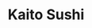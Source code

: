 ---
layout: place
title: Kaito Sushi
permalink: /california/encinitas/kaito-sushi.html
stateAbbr: CA
stateName: California
cityName: Encinitas
seo:
  type: restaurant
  links: http://www.kaitorestaurant.net/
place_id: ChIJjV2ow4wL3IARbkNsF-qcsTw
photos:
  - name: >-
      places/ChIJjV2ow4wL3IARbkNsF-qcsTw/photos/AeeoHcIp6DjXxm7L8W3yAbKPV1KBfxGFRGsOwpqwnT0MkEsFJWGnBxl-Iq51_lQ-J1PLHDF5eLI8KkFgpxekc6iMp4WCajPjVNSgciBi3ffB341c8Tdq4c8jzaPHquHXTUW2M0Nuv094AfjN8hvTVrLCM92e-XCS3hOkw7MRcZXAUxRW1tiwTd4FT0k6lCOZKolqWdd-N8Le-pjyIYX6Z3wCxJSYmwvby57-SvhX-kxxYxLTpp2QS8a01apWpg4zoABrRYh4AVj32JciiIqbq40-uVKfFJeh-iasVw0ZP_et4BgbvOrY9UDRyJcro3M1A_rG8dGInaZe5OEiSpQjqPAL5jXMNrOpBSStKfTTWoexrm6vi-UeCAE0-gwsjtsXa1wp47oLzbipyy_Cg17k0DxVstt8CFhop6CD0sjGlrdhMZUNT2Yk
    widthPx: 3024
    heightPx: 4032
    authorAttributions:
      - displayName: Marshall Nyman
        uri: https://maps.google.com/maps/contrib/101282372816691909849
        photoUri: >-
          https://lh3.googleusercontent.com/a-/ALV-UjXn8jX6dFGxT9hyuel1LNrHLTArlgiC8pUfOmBV2-v8uum5jgaz=s100-p-k-no-mo
    flagContentUri: >-
      https://www.google.com/local/imagery/report/?cb_client=maps_api_places.places_api&image_key=!1e10!2sCIHM0ogKEICAgIDG-u-R0wE&hl=en-US
    googleMapsUri: >-
      https://www.google.com/maps/place//data=!3m4!1e2!3m2!1sCIHM0ogKEICAgIDG-u-R0wE!2e10!4m2!3m1!1s0x80dc0b8cc3a85d8d:0x3cb19cea176c436e
  - name: >-
      places/ChIJjV2ow4wL3IARbkNsF-qcsTw/photos/AeeoHcJ7O6lZiv_DEWJL5DhBmIGvgMt6rvgEBJhM8QrtGdGUcLhOVW8dPygLdb5wq2PRR2pOXrEt2Dkiqt6-yOcjafGD58Ry8bPh7bdwIZlEELGtHKF1h8BcKyCg__EkN0q0PB2Z3U4rTAFGH862Tzz3e9MXXC86TDf4MAxv0jWyLcZS-I30FXXIVyBwGM4yqC1hwFcL1qJw_2-hSckpUBrKNz4NpZCIqgr9FX3PsZzl00hC7qASgIq6VHMs1gRcH7J0FONMTxCmmmI64HCKCuj58BQhcHed6ZynlKMABrrsL4vA_Q
    widthPx: 1080
    heightPx: 1079
    authorAttributions:
      - displayName: Kaito Sushi
        uri: https://maps.google.com/maps/contrib/108040448781323029612
        photoUri: >-
          https://lh3.googleusercontent.com/a-/ALV-UjWnXk5e_aGcqvF6Po4S0SYbciPqs8Bve45hiLVYIdhxbq0YxIA=s100-p-k-no-mo
    flagContentUri: >-
      https://www.google.com/local/imagery/report/?cb_client=maps_api_places.places_api&image_key=!1e10!2sAF1QipNFEJeXAf1O27SizXI9kvB3Yp3EwPXPd6FOaI-H&hl=en-US
    googleMapsUri: >-
      https://www.google.com/maps/place//data=!3m4!1e2!3m2!1sAF1QipNFEJeXAf1O27SizXI9kvB3Yp3EwPXPd6FOaI-H!2e10!4m2!3m1!1s0x80dc0b8cc3a85d8d:0x3cb19cea176c436e
  - name: >-
      places/ChIJjV2ow4wL3IARbkNsF-qcsTw/photos/AeeoHcLe4X6jMRRxL5ocJPLrLqcqKtH7Kz5snWKzsTMo8vIO4aQVfW0cWa5f3oowDo4D3Fvrd_40H9d3xo1NrsCA8RRFhwV6WfRUO0k1jXwSuhXvhpS5Ya9rmRGA_Aw0ujm6iZQdaSC5KpWwy3dLJccKeocWvdzTro__EmMBz9EIOyYu2hkQht90uKS-h506AnyQAFhhU-QrzEGtVxXk6pgIGgCQCUoToUzg5xYCmsZQrC5JN8badfoR3lx0tWQORmDfYacGdOk4RKFEOx3xxD04TkTDigdSG0VDhve720XKEoYpjOaHvyb8y4uosQS9vpsA1SB2lDpdlNrPB-JmlwSUB_tPrOP-DpUTVUJ3-ghZDNvvyzUK9wgzLLD5Rndtqu7LWVCbPbga7oJe1tOBBYAoO-ac6Jr084uisMvsLYBjquH6ew
    widthPx: 3024
    heightPx: 4032
    authorAttributions:
      - displayName: Syranda Wiley de Navarro
        uri: https://maps.google.com/maps/contrib/114741681832658413996
        photoUri: >-
          https://lh3.googleusercontent.com/a-/ALV-UjUJ4KBXmWc84qI-pEc3qXqLJoCJKBEz4sqgc3xmL0YRr4Lx50x8NA=s100-p-k-no-mo
    flagContentUri: >-
      https://www.google.com/local/imagery/report/?cb_client=maps_api_places.places_api&image_key=!1e10!2sCIHM0ogKEICAgIDjtdr5MQ&hl=en-US
    googleMapsUri: >-
      https://www.google.com/maps/place//data=!3m4!1e2!3m2!1sCIHM0ogKEICAgIDjtdr5MQ!2e10!4m2!3m1!1s0x80dc0b8cc3a85d8d:0x3cb19cea176c436e
  - name: >-
      places/ChIJjV2ow4wL3IARbkNsF-qcsTw/photos/AeeoHcLUr9IqdxeYJaLwqtVHAM00jMqrWOZ6e-dmiC3e2gVkCRTM1wGNxSkWGpKBR6w6cqwKbOnIsXkdKCc0hY67iau_k8l4DsJa703DPvNdvxHl2TCCfm_ZKdzMoU09Mtj5ahwt8FATZgRHrk2GWo_RN62Bfthw8Dz9O6cJ2udPhg-UL-zlgHDL2qbUVlaZb3Oqlu7Cpzttg4fSJH1MM5hIw_aunnaWbWY5hWi6BiaKWmaopvZeu9tMwjMwG8t0o8ocErxk6gGR7zKpr03nDRwUj7yD0ldutv5ObN99S5D2TlMzH4ZRvji6aF4bxyvSzhTFjh9Hc67tNejjTNrJu60xa3jkUc_E92mSkLBv6ci7yvUKBDmmOdY3bxkmGtO6RrAKsVinXEl_Ob_nWbvJVm46uSXpnOBfZEh9n6UWBqMnfFDV-e99
    widthPx: 4030
    heightPx: 2460
    authorAttributions:
      - displayName: Sean McIntosh
        uri: https://maps.google.com/maps/contrib/109012848805138954899
        photoUri: >-
          https://lh3.googleusercontent.com/a-/ALV-UjUCPCzIxHpLkyLhdf6RP6VO6kecMtNK24dXev6g9jBkYg2Paewy=s100-p-k-no-mo
    flagContentUri: >-
      https://www.google.com/local/imagery/report/?cb_client=maps_api_places.places_api&image_key=!1e10!2sCIHM0ogKEICAgICf75OirgE&hl=en-US
    googleMapsUri: >-
      https://www.google.com/maps/place//data=!3m4!1e2!3m2!1sCIHM0ogKEICAgICf75OirgE!2e10!4m2!3m1!1s0x80dc0b8cc3a85d8d:0x3cb19cea176c436e
  - name: >-
      places/ChIJjV2ow4wL3IARbkNsF-qcsTw/photos/AeeoHcKhT_L6koHVq1Dcrx-54itjYKOTzMSh92naikyYuI6Vc24XVPGwIym6yjWkZF77bFgSHlRgFDzMZcqF6vJVkLaSaBvEgvH14USLo4MsO44e9XaA0SqQyngLWJguk9oCgzQGHxDhn15KSM0EiK9pK2kbqZjFr5DkX15vgN2yomlBnLZMaq5LKJdtYHfPjZCxLtr0dnj0oyl_NScTiTRIS3Wu9KKivlx7oUEPBGCXGaAo6HXVpuCdHc5SIegoSqKOqH2CkDkKDhYrzPAhBBlXanA6ixE5MhAlWFO4jYnMUxZ-XA
    widthPx: 1380
    heightPx: 1380
    authorAttributions:
      - displayName: Kaito Sushi
        uri: https://maps.google.com/maps/contrib/108040448781323029612
        photoUri: >-
          https://lh3.googleusercontent.com/a-/ALV-UjWnXk5e_aGcqvF6Po4S0SYbciPqs8Bve45hiLVYIdhxbq0YxIA=s100-p-k-no-mo
    flagContentUri: >-
      https://www.google.com/local/imagery/report/?cb_client=maps_api_places.places_api&image_key=!1e10!2sAF1QipNG7dO9jGnm9jXQl-lF6vs7c0co8hEx2XVc9Z6V&hl=en-US
    googleMapsUri: >-
      https://www.google.com/maps/place//data=!3m4!1e2!3m2!1sAF1QipNG7dO9jGnm9jXQl-lF6vs7c0co8hEx2XVc9Z6V!2e10!4m2!3m1!1s0x80dc0b8cc3a85d8d:0x3cb19cea176c436e
  - name: >-
      places/ChIJjV2ow4wL3IARbkNsF-qcsTw/photos/AeeoHcIQ9Nb4wUtptp12tfwjUBK3tkP7T_nG5129nK9JcPRJz32Knbt_WcLea7uXaTtXFN3Dl__KfGXq-DPzCcINgIrcE6L4DrXQsWE_YlAnxcUKQd11yGKU7saZH8XfpG7IN5PN6IE5WphM90E_vfn-lDCQ_WlnOo3n3tIlN-Xr3lcF1wFoJ3k3ZDXYI0GEGEtozQ3IAKG2yUxKr2j83dSVa2kttBt1pQPj-UoE1Wr014T46VCFhCCw21sYIQasC_GEzbjbIFtX0Gfc6oCE2WS0BJghk8BxwSh7ITH1wD05WzFC_lQeqBlFoSDqrMRAFfviu_y5WsZ7qR-XmgJ-CZ_ViIK2PxPeRTxQeydp5UBweMx4cfqkW8FnGq4v7QJkHdM1GwIDm0CNsYrH4CH0_HwpUOwQft18yvtpbu7Dd84jNn50cAoP
    widthPx: 3965
    heightPx: 1958
    authorAttributions:
      - displayName: Jay Keyes
        uri: https://maps.google.com/maps/contrib/108685370139018629938
        photoUri: >-
          https://lh3.googleusercontent.com/a-/ALV-UjUijA5kb0Aitt_wbwq64TAofv-i0_U5DUEWSih8K3kaz2y0ObIWWw=s100-p-k-no-mo
    flagContentUri: >-
      https://www.google.com/local/imagery/report/?cb_client=maps_api_places.places_api&image_key=!1e10!2sCIHM0ogKEICAgICEi6KZxgE&hl=en-US
    googleMapsUri: >-
      https://www.google.com/maps/place//data=!3m4!1e2!3m2!1sCIHM0ogKEICAgICEi6KZxgE!2e10!4m2!3m1!1s0x80dc0b8cc3a85d8d:0x3cb19cea176c436e
  - name: >-
      places/ChIJjV2ow4wL3IARbkNsF-qcsTw/photos/AeeoHcI9Yj_ow5ENLQ-krZ6Ds3CEYVTA9sH-XCNHyWsOXcOOl1JqQBh_8bLTE5ziUtnCTOvczemK2vtX2lfLMMkGQ1EK88ay_rkGa15md0Q88KYjch1UkcE-mLRNYQBUXh_UsyaPmmDXlG7iHx-K2IHA9RFkdtxkZph0tTtvp5ijE46Yv9xZmDS3_RjrNydjNeVjQ3QyYEJISwXU7tfeho71CkPA2aW4mE-rwIZnr5ov-QOXEVVtQc-wywkWIbTt4h2V-VoXSP8YWQuxMGGTrhYsQ6_6qg05Dni9GdglY_nYcsDkRIJ595oi60ySOMYNlO8TInDirfN1IbpsUrViO7hTcOTx6SypP9w_8jO2zlGUnzgOQslsOvwSi85rwKqTUfXAwc5DXC-zsTiaKZl8yEAg2_WMkXvpdrOY1Te7U9AfHMoorHY
    widthPx: 2992
    heightPx: 2992
    authorAttributions:
      - displayName: L L
        uri: https://maps.google.com/maps/contrib/108291919884508361584
        photoUri: >-
          https://lh3.googleusercontent.com/a-/ALV-UjVUPZCc4a2gU_14HIKRyWZBCQBUxo1fBzLianwf0y4qIjY6of4j=s100-p-k-no-mo
    flagContentUri: >-
      https://www.google.com/local/imagery/report/?cb_client=maps_api_places.places_api&image_key=!1e10!2sCIHM0ogKEICAgICTnuXp8AE&hl=en-US
    googleMapsUri: >-
      https://www.google.com/maps/place//data=!3m4!1e2!3m2!1sCIHM0ogKEICAgICTnuXp8AE!2e10!4m2!3m1!1s0x80dc0b8cc3a85d8d:0x3cb19cea176c436e
  - name: >-
      places/ChIJjV2ow4wL3IARbkNsF-qcsTw/photos/AeeoHcKmdQcXcY2N5MUZ3b05nJA3TF6XJhRG86HV3vo-0M3BygSd-SzaG98TH3llBAb3-UF0tCcD1y6p7RwyOdoQtuyN3Lzj7eaTqh7gXOhFo0S-mqPZZZKhfLtm8rv4Kvtfrp9V_UTl8428gIlvnLquO0PM-Ngv49nc4_N4zC3BLjH46a7LxU5F3-TE0fnMvdCshewanJPAqimVcZstI_vVaDmeTv0lpuu4IONhUxl-jybzcc6OQLv0zGOFiO_LAhhlkS9rjN78b3t6jsRcKonRoGD8ZoCEk2-V2NOzlu2Deq-GGVJjf5vzEjtk_kDcDEB_mSS_DKEdItmxJY2qUY0Ah85ePWZe_NLiuaSqYbCtWDXLu24W4E4shvypvdOmlsr3fsq72hYQQfl-QXi_W9BE0TaEAis7CL8V6NLp55eTBGPO6A
    widthPx: 3024
    heightPx: 4032
    authorAttributions:
      - displayName: Jes
        uri: https://maps.google.com/maps/contrib/113223054693302828825
        photoUri: >-
          https://lh3.googleusercontent.com/a-/ALV-UjUV8mPcnF4IdIKyEOtTGe2LTZUaZHs0Cw50l3sVJPsqO5Pbu82Z=s100-p-k-no-mo
    flagContentUri: >-
      https://www.google.com/local/imagery/report/?cb_client=maps_api_places.places_api&image_key=!1e10!2sCIHM0ogKEICAgICf9vrcFg&hl=en-US
    googleMapsUri: >-
      https://www.google.com/maps/place//data=!3m4!1e2!3m2!1sCIHM0ogKEICAgICf9vrcFg!2e10!4m2!3m1!1s0x80dc0b8cc3a85d8d:0x3cb19cea176c436e
  - name: >-
      places/ChIJjV2ow4wL3IARbkNsF-qcsTw/photos/AeeoHcJBGaTImRQtm5zo9aW1j5btUI8fn3NiRMjhXO2OCHoA1QZXpMFgdc_DCC8qxUfKo4QI8yyTxRPWNFiObSypHGqfwQbgCrywo_kUnW2cZ3GsSf2IGv_y4HrxhaE8zkgdGjH-p_Xi6mAckNUXEMflzfY766zgl9bGQtCswC8sU-QYCHCfky6-qpdLf-qeaZkNuogBR8jwVPbp2tuuVQsbbP_XfYTP6W5X-eRHZJ27VTusS3wBAfvKEzPWPD7N-grw6eMTx0OwqLbSFI1PNQncXXfs2BpVlai5QKUILVZtxjUCk-gR9LMkGm21eEjcU61WALeKPiFeMdjATKVx9YaYtXuictzie-ElhQXEJLflx9HkwhlLa2I_nIIIT6zsyOPt5_98l_vwAY1C5xZYjfWF8Zj_lri5FPa8j0WUZaWZCZ0xuJY
    widthPx: 4032
    heightPx: 3024
    authorAttributions:
      - displayName: Yiorgo Letsos
        uri: https://maps.google.com/maps/contrib/109478417822540607090
        photoUri: >-
          https://lh3.googleusercontent.com/a-/ALV-UjUWGEx7PIFvjFXHY4q50ymF1ha7AqmJoycyuryzNpTnlCSatYve=s100-p-k-no-mo
    flagContentUri: >-
      https://www.google.com/local/imagery/report/?cb_client=maps_api_places.places_api&image_key=!1e10!2sCIHM0ogKEICAgIDd4rnurAE&hl=en-US
    googleMapsUri: >-
      https://www.google.com/maps/place//data=!3m4!1e2!3m2!1sCIHM0ogKEICAgIDd4rnurAE!2e10!4m2!3m1!1s0x80dc0b8cc3a85d8d:0x3cb19cea176c436e
  - name: >-
      places/ChIJjV2ow4wL3IARbkNsF-qcsTw/photos/AeeoHcLeOGcWAJU36RjGe3fhL0EraSXSEq9x9osOX8k3eBZYJArZ1hKEGrwx21kpYLUOhfibkj_arOvMaJ8jTtgqDtcg2tk0rPg_1WLo7KqRVL5cLOZLFhXadTuKc7vCROxDxV6Eh-o6tDU5wc_BO_iiMDUAUx29kJX6JkwIuCHntMdCr7Jt6gODa97Sn8lkvggGFAg4zy8KYpW3zBdnSlNxF8Bh9YCUFLMK3RcULtQ_0ZuJKYkLOkr5qo8RxtEdLbJiDob_nKoWuCsI7p7vhzGqzMvn_IIoq4TmPCjvEADoZP9F4YLeLcRGKUMGMu5M5lM-mKqpWm6KnV02DlCkUtAlnM9WEKh39HnrK4UcwoPcc0wfBgV_zJSdT9Z_v5QLV-bTEuzHV0o_qakW9oPQ_pK_fgy3YKIpjTfb6pIFJjmfs8QkFxnl
    widthPx: 4032
    heightPx: 3024
    authorAttributions:
      - displayName: Yury
        uri: https://maps.google.com/maps/contrib/102018636691961176980
        photoUri: >-
          https://lh3.googleusercontent.com/a-/ALV-UjWplcZR6hY5xsH9-5lulYIkynZYahX6XSzct_rNg9bV1EW1GFs=s100-p-k-no-mo
    flagContentUri: >-
      https://www.google.com/local/imagery/report/?cb_client=maps_api_places.places_api&image_key=!1e10!2sCIHM0ogKEICAgID-3IvqsgE&hl=en-US
    googleMapsUri: >-
      https://www.google.com/maps/place//data=!3m4!1e2!3m2!1sCIHM0ogKEICAgID-3IvqsgE!2e10!4m2!3m1!1s0x80dc0b8cc3a85d8d:0x3cb19cea176c436e
address: 130-A N El Camino Real, Encinitas, CA 92024, USA
street: 130-A N El Camino Real
city: Encinitas
state: CA
zip: '92024'
country: USA
neighborhood: null
latitude: '33.047402'
longitude: '-117.260372'
accessibility_options:
  wheelchairAccessibleParking: true
  wheelchairAccessibleEntrance: true
  wheelchairAccessibleRestroom: true
  wheelchairAccessibleSeating: true
business_status: OPERATIONAL
name: Kaito Sushi
google_maps_links:
  directionsUri: >-
    https://www.google.com/maps/dir//''/data=!4m7!4m6!1m1!4e2!1m2!1m1!1s0x80dc0b8cc3a85d8d:0x3cb19cea176c436e!3e0
  placeUri: https://maps.google.com/?cid=4373449242382713710
  writeAReviewUri: >-
    https://www.google.com/maps/place//data=!4m3!3m2!1s0x80dc0b8cc3a85d8d:0x3cb19cea176c436e!12e1
  reviewsUri: >-
    https://www.google.com/maps/place//data=!4m4!3m3!1s0x80dc0b8cc3a85d8d:0x3cb19cea176c436e!9m1!1b1
  photosUri: >-
    https://www.google.com/maps/place//data=!4m3!3m2!1s0x80dc0b8cc3a85d8d:0x3cb19cea176c436e!10e5
primary_type: Sushi Restaurant
opening_hours:
  regular: null
  current: null
secondary_opening_hours:
  regular:
    weekdayDescriptions: null
    type: null
  current:
    weekdayDescriptions: null
    type: null
phone: (760) 634-2746
price_level: PRICE_LEVEL_MODERATE
price_range: $30 &ndash; $50
rating: '4.6'
rating_count: 0
website: http://www.kaitorestaurant.net/
description: >-
  Discover Kaito Sushi in Encinitas, CA$$$Kaito Sushi in Encinitas, CA, stands
  out as a traditional Tokyo-style destination for fresh, seasonal seafood and
  sake, drawing in those seeking authentic Japanese flavors. This cozy sushi
  spot emphasizes high-quality ingredients sourced directly, creating dishes
  that highlight the natural taste of the ocean's best offerings. With
  thoughtful accessibility features and a welcoming atmosphere, it's an ideal
  choice for anyone exploring top-rated sushi options nearby. The menu balances
  simplicity with seasonal variety, making it a go-to for locals and visitors
  alike when craving sushi places near me. Whether you're looking for a relaxed
  meal or something special, the focus on genuine culinary traditions ensures a
  memorable dining experience.
generative_summary: >-
  Discover Kaito Sushi in Encinitas, CA$$$Kaito Sushi in Encinitas, CA, stands
  out as a traditional Tokyo-style destination for fresh, seasonal seafood and
  sake, drawing in those seeking authentic Japanese flavors. This cozy sushi
  spot emphasizes high-quality ingredients sourced directly, creating dishes
  that highlight the natural taste of the ocean's best offerings. With
  thoughtful accessibility features and a welcoming atmosphere, it's an ideal
  choice for anyone exploring top-rated sushi options nearby. The menu balances
  simplicity with seasonal variety, making it a go-to for locals and visitors
  alike when craving sushi places near me. Whether you're looking for a relaxed
  meal or something special, the focus on genuine culinary traditions ensures a
  memorable dining experience.
generative_disclosure: Summarized by AI using the Grok-3-Mini model.
reviews:
  - name: >-
      places/ChIJjV2ow4wL3IARbkNsF-qcsTw/reviews/ChdDSUhNMG9nS0VJQ0FnSUNmOXZyd2hBRRAB
    relativePublishTimeDescription: 3 months ago
    rating: 5
    text:
      text: >-
        I come here 2-3 times every time I visit my parents. It’s by far the
        best fish I’ve had in the area. It’s small and inviting. Prices reflect
        the quality of fish. Always has been very pleasant even some of the blue
        fishes I don’t enjoy like mackerel. I love this place. I don’t eat rolls
        unless I’m with children who can’t finish their food. I’ve been all over
        the world and eaten sushi along the way. The bed reviews seem to be
        completely off target and I dont know where they are coming from.  Maybe
        they had a bad experience but please. Always give a place another
        chance.
      languageCode: en
    originalText:
      text: >-
        I come here 2-3 times every time I visit my parents. It’s by far the
        best fish I’ve had in the area. It’s small and inviting. Prices reflect
        the quality of fish. Always has been very pleasant even some of the blue
        fishes I don’t enjoy like mackerel. I love this place. I don’t eat rolls
        unless I’m with children who can’t finish their food. I’ve been all over
        the world and eaten sushi along the way. The bed reviews seem to be
        completely off target and I dont know where they are coming from.  Maybe
        they had a bad experience but please. Always give a place another
        chance.
      languageCode: en
    authorAttribution:
      displayName: Jes
      uri: https://www.google.com/maps/contrib/113223054693302828825/reviews
      photoUri: >-
        https://lh3.googleusercontent.com/a-/ALV-UjUV8mPcnF4IdIKyEOtTGe2LTZUaZHs0Cw50l3sVJPsqO5Pbu82Z=s128-c0x00000000-cc-rp-mo-ba3
    publishTime: '2024-12-29T00:03:16.791896Z'
    flagContentUri: >-
      https://www.google.com/local/review/rap/report?postId=ChdDSUhNMG9nS0VJQ0FnSUNmOXZyd2hBRRAB&d=17924085&t=1
    googleMapsUri: >-
      https://www.google.com/maps/reviews/data=!4m6!14m5!1m4!2m3!1sChdDSUhNMG9nS0VJQ0FnSUNmOXZyd2hBRRAB!2m1!1s0x80dc0b8cc3a85d8d:0x3cb19cea176c436e
  - name: >-
      places/ChIJjV2ow4wL3IARbkNsF-qcsTw/reviews/ChZDSUhNMG9nS0VJQ0FnSUNIelA3RVpnEAE
    relativePublishTimeDescription: 7 months ago
    rating: 5
    text:
      text: >-
        The best sushi we know of in the area. Our choice every time we visit
        since moving, and for our special 10 year anniversary dinner. They only
        buy fresh and buy some fish direct from Japan. Incredible service and
        friendliness.
      languageCode: en
    originalText:
      text: >-
        The best sushi we know of in the area. Our choice every time we visit
        since moving, and for our special 10 year anniversary dinner. They only
        buy fresh and buy some fish direct from Japan. Incredible service and
        friendliness.
      languageCode: en
    authorAttribution:
      displayName: Alex Flores
      uri: https://www.google.com/maps/contrib/114636337980968265743/reviews
      photoUri: >-
        https://lh3.googleusercontent.com/a-/ALV-UjURV45hX06yC0CqSjZThcu-5Ib9AvfU-En_5jZFPhxOZ51PI8Gg=s128-c0x00000000-cc-rp-mo-ba2
    publishTime: '2024-09-02T01:34:58.678267Z'
    flagContentUri: >-
      https://www.google.com/local/review/rap/report?postId=ChZDSUhNMG9nS0VJQ0FnSUNIelA3RVpnEAE&d=17924085&t=1
    googleMapsUri: >-
      https://www.google.com/maps/reviews/data=!4m6!14m5!1m4!2m3!1sChZDSUhNMG9nS0VJQ0FnSUNIelA3RVpnEAE!2m1!1s0x80dc0b8cc3a85d8d:0x3cb19cea176c436e
  - name: >-
      places/ChIJjV2ow4wL3IARbkNsF-qcsTw/reviews/ChdDSUhNMG9nS0VJQ0FnSUQtcm9MTnpnRRAB
    relativePublishTimeDescription: 2 years ago
    rating: 5
    text:
      text: >-
        This has been our favorite sushi place since forever. We tried other
        places but we always come back here!

        The fish is fresh and delicious. The place always feels cozy and the
        staff is very nice.


        Don't miss the appetizers that are great, the Japanese fried chicken is
        amazing!


        After that you have a lot of choices, sashimi, rools, special mention to
        the eels one, my favorite.


        Dinning in or taking out- don't hesitate you won't regret it.
      languageCode: en
    originalText:
      text: >-
        This has been our favorite sushi place since forever. We tried other
        places but we always come back here!

        The fish is fresh and delicious. The place always feels cozy and the
        staff is very nice.


        Don't miss the appetizers that are great, the Japanese fried chicken is
        amazing!


        After that you have a lot of choices, sashimi, rools, special mention to
        the eels one, my favorite.


        Dinning in or taking out- don't hesitate you won't regret it.
      languageCode: en
    authorAttribution:
      displayName: Anthony
      uri: https://www.google.com/maps/contrib/103143044622609799739/reviews
      photoUri: >-
        https://lh3.googleusercontent.com/a-/ALV-UjW1xfrJTISpfDJjjZwO8fcXqwDAxM9jJpe-tJevmouGgOX8FnVG-g=s128-c0x00000000-cc-rp-mo-ba4
    publishTime: '2022-11-30T03:57:13.037281Z'
    flagContentUri: >-
      https://www.google.com/local/review/rap/report?postId=ChdDSUhNMG9nS0VJQ0FnSUQtcm9MTnpnRRAB&d=17924085&t=1
    googleMapsUri: >-
      https://www.google.com/maps/reviews/data=!4m6!14m5!1m4!2m3!1sChdDSUhNMG9nS0VJQ0FnSUQtcm9MTnpnRRAB!2m1!1s0x80dc0b8cc3a85d8d:0x3cb19cea176c436e
  - name: >-
      places/ChIJjV2ow4wL3IARbkNsF-qcsTw/reviews/ChZDSUhNMG9nS0VJQ0FnSURqdGRyNUVREAE
    relativePublishTimeDescription: 11 months ago
    rating: 5
    text:
      text: >-
        Really loved this place. The fish was very high quality, kind staff,
        calm atmosphere, and appropriately priced. We ordered the spicy
        calamari, dynamite roll, spicy tuna roll, sashimi roll, bluefin tuna
        sushi, snapper sushi, large hot sake, and a large kirin. Total came to
        $100 including a 20% tip. Everything was amazing but the sashimi roll
        was a standout! We will definitely be back.
      languageCode: en
    originalText:
      text: >-
        Really loved this place. The fish was very high quality, kind staff,
        calm atmosphere, and appropriately priced. We ordered the spicy
        calamari, dynamite roll, spicy tuna roll, sashimi roll, bluefin tuna
        sushi, snapper sushi, large hot sake, and a large kirin. Total came to
        $100 including a 20% tip. Everything was amazing but the sashimi roll
        was a standout! We will definitely be back.
      languageCode: en
    authorAttribution:
      displayName: Syranda Wiley de Navarro
      uri: https://www.google.com/maps/contrib/114741681832658413996/reviews
      photoUri: >-
        https://lh3.googleusercontent.com/a-/ALV-UjUJ4KBXmWc84qI-pEc3qXqLJoCJKBEz4sqgc3xmL0YRr4Lx50x8NA=s128-c0x00000000-cc-rp-mo-ba3
    publishTime: '2024-05-05T21:57:43.393315Z'
    flagContentUri: >-
      https://www.google.com/local/review/rap/report?postId=ChZDSUhNMG9nS0VJQ0FnSURqdGRyNUVREAE&d=17924085&t=1
    googleMapsUri: >-
      https://www.google.com/maps/reviews/data=!4m6!14m5!1m4!2m3!1sChZDSUhNMG9nS0VJQ0FnSURqdGRyNUVREAE!2m1!1s0x80dc0b8cc3a85d8d:0x3cb19cea176c436e
  - name: >-
      places/ChIJjV2ow4wL3IARbkNsF-qcsTw/reviews/ChdDSUhNMG9nS0VJQ0FnSUNuNGNucnpRRRAB
    relativePublishTimeDescription: 6 months ago
    rating: 5
    text:
      text: >-
        Very yum! The shop has a cozy vibe, making it a great spot to hang out
        with friends. Plus, the staff is super friendly! Overall, a delightful
        experience—definitely worth checking out!
      languageCode: en
    originalText:
      text: >-
        Very yum! The shop has a cozy vibe, making it a great spot to hang out
        with friends. Plus, the staff is super friendly! Overall, a delightful
        experience—definitely worth checking out!
      languageCode: en
    authorAttribution:
      displayName: Jhanna Mariano
      uri: https://www.google.com/maps/contrib/104623114647248078829/reviews
      photoUri: >-
        https://lh3.googleusercontent.com/a/ACg8ocI9dHEfGA7EsSJn5R8dO7lw1AAHsyM5VY_NyI4NiXWNVOFktzA=s128-c0x00000000-cc-rp-mo
    publishTime: '2024-09-26T21:30:10.347301Z'
    flagContentUri: >-
      https://www.google.com/local/review/rap/report?postId=ChdDSUhNMG9nS0VJQ0FnSUNuNGNucnpRRRAB&d=17924085&t=1
    googleMapsUri: >-
      https://www.google.com/maps/reviews/data=!4m6!14m5!1m4!2m3!1sChdDSUhNMG9nS0VJQ0FnSUNuNGNucnpRRRAB!2m1!1s0x80dc0b8cc3a85d8d:0x3cb19cea176c436e
review_summary: >-
  What Customers Are Buzzing About$$$Visitors to this sushi haven often praise
  the incredibly fresh fish and standout rolls that make every bite feel like a
  treat, perfect for anyone hunting for reliable sushi restaurants in the area.
  Many highlight the cozy, laid-back vibe that turns a simple meal into a
  enjoyable hangout spot, ideal for casual gatherings or quiet evenings. The
  friendly service adds a warm touch, helping to create a welcoming environment
  that keeps people coming back for more. Overall, folks appreciate the great
  value and quality, with dishes like sashimi earning high marks for their
  flavor and presentation. If you're on the hunt for the best sushi near me,
  this place consistently delivers a positive experience that's worth trying.
review_disclosure: Summarized by AI using the Grok-3-Mini model.
parking_options:
  freeParkingLot: true
  freeStreetParking: true
payment_options:
  acceptsCreditCards: true
  acceptsDebitCards: true
  acceptsCashOnly: false
allow_dogs: null
curbside_pickup: null
delivery: false
dine_in: true
good_for_children: true
good_for_groups: null
good_for_sports: false
live_music: false
menu_for_children: false
outdoor_seating: true
reservable: true
restroom: true
serves_beer: true
serves_breakfast: false
serves_brunch: null
serves_cocktails: false
serves_coffee: false
serves_dinner: true
serves_dessert: true
serves_lunch: null
serves_vegetarian_food: true
serves_wine: true
takeout: true
update_category: pro
places_description: >-
  Basic sushi bar featuring exotic raw dishes prepared in the culinary
  traditions of Tokyo.

---